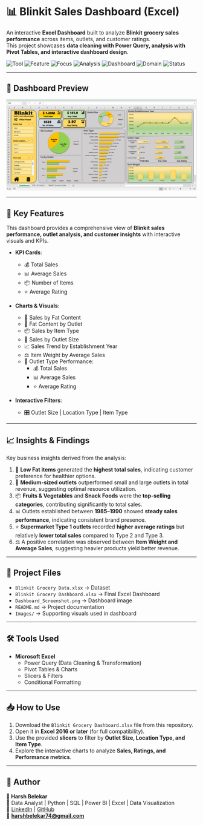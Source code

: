# 📊 Blinkit Sales Dashboard (Excel)

An interactive **Excel Dashboard** built to analyze **Blinkit grocery sales performance** across items, outlets, and customer ratings.  
This project showcases **data cleaning with Power Query, analysis with Pivot Tables, and interactive dashboard design**.

![Tool](https://img.shields.io/badge/Tool-Microsoft_Excel-green)
![Feature](https://img.shields.io/badge/Feature-Power_Query-lightgreen)
![Focus](https://img.shields.io/badge/Focus-Sales_Analysis-blue)
![Analysis](https://img.shields.io/badge/Focus-Data_Visualization-orange)
![Dashboard](https://img.shields.io/badge/Type-Interactive_Dashboard-yellow)
![Domain](https://img.shields.io/badge/Domain-Retail_Analytics-orange)
![Status](https://img.shields.io/badge/Status-Completed-success)

---

## 📸 Dashboard Preview

![Dashboard Screenshot](Dashboard_Screenshot.png)

---

## 🚀 Key Features

This dashboard provides a comprehensive view of **Blinkit sales performance, outlet analysis, and customer insights** with interactive visuals and KPIs.

- **KPI Cards**:
  - 💰 Total Sales  
  - 📊 Average Sales  
  - 📦 Number of Items  
  - ⭐ Average Rating  

- **Charts & Visuals**:
  - 🥤 Sales by Fat Content  
  - 🏪 Fat Content by Outlet  
  - 📦 Sales by Item Type  
  - 🏬 Sales by Outlet Size  
  - 📈 Sales Trend by Establishment Year  
  - ⚖️ Item Weight by Average Sales  
  - 🏪 Outlet Type Performance:
    - 💰 Total Sales  
    - 📊 Average Sales  
    - ⭐ Average Rating  

- **Interactive Filters**:
  - 🎛️ Outlet Size | Location Type | Item Type  

---

## 📈 Insights & Findings

Key business insights derived from the analysis:

1. 🥇 **Low Fat items** generated the **highest total sales**, indicating customer preference for healthier options.  
2. 🏬 **Medium-sized outlets** outperformed small and large outlets in total revenue, suggesting optimal resource utilization.  
3. 📦 **Fruits & Vegetables** and **Snack Foods** were the **top-selling categories**, contributing significantly to total sales.  
4. 📊 Outlets established between **1985–1990** showed **steady sales performance**, indicating consistent brand presence.  
5. ⭐ **Supermarket Type 1 outlets** recorded **higher average ratings** but relatively **lower total sales** compared to Type 2 and Type 3.  
6. ⚖️ A positive correlation was observed between **Item Weight and Average Sales**, suggesting heavier products yield better revenue.

---

## 📂 Project Files

- `Blinkit Grocery Data.xlsx` → Dataset  
- `Blinkit Grocery Dashboard.xlsx` → Final Excel Dashboard  
- `Dashboard_Screenshot.png` → Dashboard image  
- `README.md` → Project documentation  
- `Images/` → Supporting visuals used in dashboard  

---

## 🛠️ Tools Used

- **Microsoft Excel**
  - Power Query (Data Cleaning & Transformation)
  - Pivot Tables & Charts  
  - Slicers & Filters  
  - Conditional Formatting  

---

## 📥 How to Use

1. Download the `Blinkit Grocery Dashboard.xlsx` file from this repository.  
2. Open it in **Excel 2016 or later** (for full compatibility).  
3. Use the provided **slicers** to filter by **Outlet Size, Location Type, and Item Type**.  
4. Explore the interactive charts to analyze **Sales, Ratings, and Performance metrics**.  

---

## 🧠 Author

**👤 Harsh Belekar**  
📍 Data Analyst | Python | SQL | Power BI | Excel | Data Visualization  
🔗 [LinkedIn](https://www.linkedin.com/in/harshbelekar) | [GitHub](https://github.com/Harsh-Belekar)  
📧 **harshbelekar74@gmail.com**
